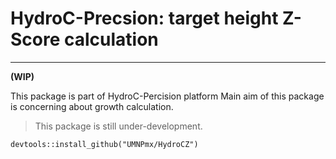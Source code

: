 
# HydroC-Precsion: target height Z-Score calculation 
---
__(WIP)__

This package is part of HydroC-Percision platform
Main aim of this package is concerning about growth calculation. 

> This package is still under-development. 

```{r}
devtools::install_github("UMNPmx/HydroCZ")
```




